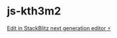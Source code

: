 # js-kth3m2

[Edit in StackBlitz next generation editor ⚡️](https://stackblitz.com/~/github.com/elLoki4/js-kth3m2)